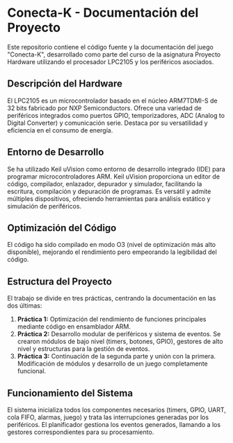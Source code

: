 # Conecta-K - Documentación del Proyecto

Este repositorio contiene el código fuente y la documentación del juego "Conecta-K", desarrollado como parte del curso de la asignatura Proyecto Hardware utilizando el procesador LPC2105 y los periféricos asociados.

## Descripción del Hardware

El LPC2105 es un microcontrolador basado en el núcleo ARM7TDMI-S de 32 bits fabricado por NXP Semiconductors. Ofrece una variedad de periféricos integrados como puertos GPIO, temporizadores, ADC (Analog to Digital Converter) y comunicación serie. Destaca por su versatilidad y eficiencia en el consumo de energía.

## Entorno de Desarrollo

Se ha utilizado Keil uVision como entorno de desarrollo integrado (IDE) para programar microcontroladores ARM. Keil uVision proporciona un editor de código, compilador, enlazador, depurador y simulador, facilitando la escritura, compilación y depuración de programas. Es versátil y admite múltiples dispositivos, ofreciendo herramientas para análisis estático y simulación de periféricos.

## Optimización del Código

El código ha sido compilado en modo O3 (nivel de optimización más alto disponible), mejorando el rendimiento pero empeorando la legibilidad del código.

## Estructura del Proyecto

El trabajo se divide en tres prácticas, centrando la documentación en las dos últimas:

1. **Práctica 1:** Optimización del rendimiento de funciones principales mediante código en ensamblador ARM.
2. **Práctica 2:** Desarrollo modular de periféricos y sistema de eventos. Se crearon módulos de bajo nivel (timers, botones, GPIO), gestores de alto nivel y estructuras para la gestión de eventos.
3. **Práctica 3:** Continuación de la segunda parte y unión con la primera. Modificación de módulos y desarrollo de un juego completamente funcional.

## Funcionamiento del Sistema

El sistema inicializa todos los componentes necesarios (timers, GPIO, UART, cola FIFO, alarmas, juego) y trata las interrupciones generadas por los periféricos. El planificador gestiona los eventos generados, llamando a los gestores correspondientes para su procesamiento.

